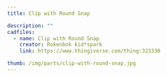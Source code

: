 ```yaml
---
title: Clip with Round Snap

description: ""
cadfiles:
  - name: Clip with Round Snap
    creator: Rokenbok kid*spark
    link: https://www.thingiverse.com/thing:323330

thumb: /img/parts/clip-with-round-snap.jpg
---
```

